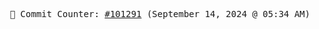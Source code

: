 <p align="center">
    <samp>
        📮 Commit Counter: <a href="https://github.com/Javascript-void0/Javascript-void0/commits/main">#101291</a> (September 14, 2024 @ 05:34 AM)
    </samp>
</p>